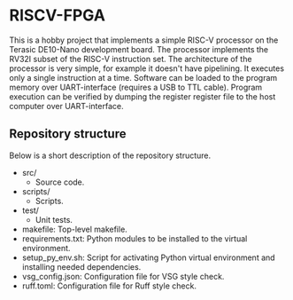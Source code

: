 # RISCV-FPGA
This is a hobby project that implements a simple RISC-V processor on the Terasic DE10-Nano development board. The processor implements the RV32I subset of the RISC-V instruction set. The architecture of the processor is very simple, for example it doesn't have pipelining. It executes only a single instruction at a time. Software can be loaded to the program memory over UART-interface (requires a USB to TTL cable). Program execution can be verified by dumping the register register file to the host computer over UART-interface.

## Repository structure
Below is a short description of the repository structure.

- src/
    - Source code.
- scripts/
    - Scripts.
- test/
    - Unit tests.
- makefile: Top-level makefile.
- requirements.txt: Python modules to be installed to the virtual environment.
- setup_py_env.sh: Script for activating Python virtual environment and installing needed dependencies.
- vsg_config.json: Configuration file for VSG style check.
- ruff.toml: Configuration file for Ruff style check.
